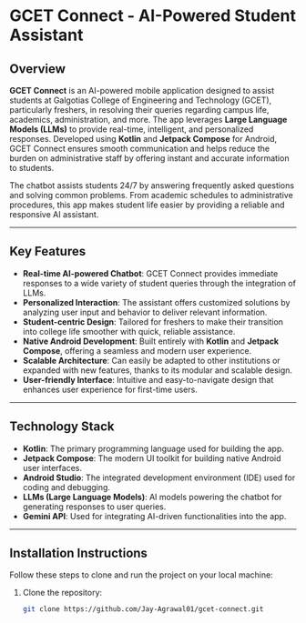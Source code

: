 # GCET Connect - AI-Powered Student Assistant

## Overview

**GCET Connect** is an AI-powered mobile application designed to assist students at Galgotias College of Engineering and Technology (GCET), particularly freshers, in resolving their queries regarding campus life, academics, administration, and more. The app leverages **Large Language Models (LLMs)** to provide real-time, intelligent, and personalized responses. Developed using **Kotlin** and **Jetpack Compose** for Android, GCET Connect ensures smooth communication and helps reduce the burden on administrative staff by offering instant and accurate information to students.

The chatbot assists students 24/7 by answering frequently asked questions and solving common problems. From academic schedules to administrative procedures, this app makes student life easier by providing a reliable and responsive AI assistant.

---

## Key Features

- **Real-time AI-powered Chatbot**: GCET Connect provides immediate responses to a wide variety of student queries through the integration of LLMs.
- **Personalized Interaction**: The assistant offers customized solutions by analyzing user input and behavior to deliver relevant information.
- **Student-centric Design**: Tailored for freshers to make their transition into college life smoother with quick, reliable assistance.
- **Native Android Development**: Built entirely with **Kotlin** and **Jetpack Compose**, offering a seamless and modern user experience.
- **Scalable Architecture**: Can easily be adapted to other institutions or expanded with new features, thanks to its modular and scalable design.
- **User-friendly Interface**: Intuitive and easy-to-navigate design that enhances user experience for first-time users.

---

## Technology Stack

- **Kotlin**: The primary programming language used for building the app.
- **Jetpack Compose**: The modern UI toolkit for building native Android user interfaces.
- **Android Studio**: The integrated development environment (IDE) used for coding and debugging.
- **LLMs (Large Language Models)**: AI models powering the chatbot for generating responses to user queries.
- **Gemini API**: Used for integrating AI-driven functionalities into the app.

---

## Installation Instructions

Follow these steps to clone and run the project on your local machine:

1. Clone the repository:

   ```bash
   git clone https://github.com/Jay-Agrawal01/gcet-connect.git
